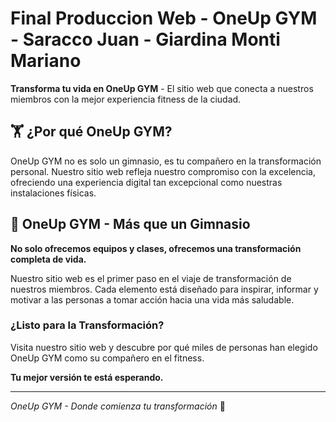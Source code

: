 # Final Produccion Web - OneUp GYM - Saracco Juan - Giardina Monti Mariano

**Transforma tu vida en OneUp GYM** - El sitio web que conecta a nuestros miembros con la mejor experiencia fitness de la ciudad.

## 🏋️ ¿Por qué OneUp GYM?

OneUp GYM no es solo un gimnasio, es tu compañero en la transformación personal. Nuestro sitio web refleja nuestro compromiso con la excelencia, ofreciendo una experiencia digital tan excepcional como nuestras instalaciones físicas.

## 🚀 OneUp GYM - Más que un Gimnasio

**No solo ofrecemos equipos y clases, ofrecemos una transformación completa de vida.**

Nuestro sitio web es el primer paso en el viaje de transformación de nuestros miembros. Cada elemento está diseñado para inspirar, informar y motivar a las personas a tomar acción hacia una vida más saludable.

### **¿Listo para la Transformación?**

Visita nuestro sitio web y descubre por qué miles de personas han elegido OneUp GYM como su compañero en el fitness. 

**Tu mejor versión te está esperando.**

---

*OneUp GYM - Donde comienza tu transformación* 💪
